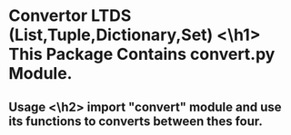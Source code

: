 <h1> Convertor LTDS (List,Tuple,Dictionary,Set) <\h1>
This Package Contains convert.py Module.

<h2> Usage <\h2>
import "convert" module and use its functions to converts between thes four.